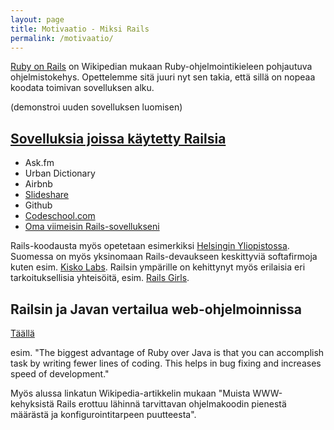 ```yaml
---
layout: page
title: Motivaatio - Miksi Rails
permalink: /motivaatio/
---
```


[Ruby on Rails](https://fi.wikipedia.org/wiki/Ruby_on_Rails) on Wikipedian mukaan Ruby-ohjelmointikieleen pohjautuva ohjelmistokehys. Opettelemme sitä juuri nyt sen takia, että sillä on nopeaa koodata toimivan sovelluksen alku. 

 (demonstroi uuden sovelluksen luomisen) 

## [Sovelluksia joissa käytetty Railsia](http://skillcrush.com/2015/02/02/37-rails-sites/)

- Ask.fm
- Urban Dictionary
- Airbnb
- [Slideshare](https://prograils.com/posts/top-10-famous-sites-built-with-ruby-on-rails)
- Github
- [Codeschool.com](https://wappalyzer.com/applications/ruby-rails)
- [Oma viimeisin Rails-sovellukseni](http://nyymi.herokuapp.com/)

Rails-koodausta myös opetetaan esimerkiksi [Helsingin Yliopistossa](https://www.cs.helsinki.fi/courses/582368/2016/k/k/1). Suomessa on myös yksinomaan Rails-devaukseen keskittyviä softafirmoja kuten esim. [Kisko Labs](https://www.kiskolabs.com/about/). Railsin ympärille on kehittynyt myös erilaisia eri tarkoituksellisia yhteisöitä, esim. [Rails Girls](http://railsgirls.com/). 

## Railsin ja Javan vertailua web-ohjelmoinnissa

[Täällä](https://www.quora.com/Is-Java-J2EE-better-than-Ruby-on-Rails)

esim. "The biggest advantage of Ruby over Java is that you can accomplish  task by writing fewer lines of coding. This helps in bug fixing and  increases speed of development."

Myös alussa linkatun Wikipedia-artikkelin mukaan "Muista WWW-kehyksistä Rails erottuu lähinnä tarvittavan ohjelmakoodin pienestä määrästä ja konfigurointitarpeen puutteesta". 


